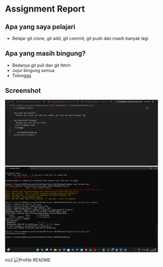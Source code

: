 # Assignment Report

## Apa yang saya pelajari
- Belajar git clone, git add, git commit, git push dan masih banyak lagi

## Apa yang masih bingung?
- Bedanya git pull dan git fetch
- Jujur bingung semua
- Tolonggg

## Screenshot
![Screenshot 1](Screenshot%202025-09-19%20181253.png)
![Screenshot 2](Screenshot%202025-09-19%20182837.png)

no2
![Profile README](Screenshot%202025-09-19%20203500.png)
